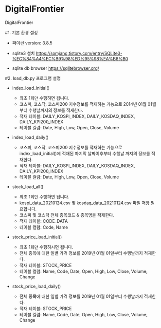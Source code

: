 # DigitalFrontier
DigitalFrontier

#1. 기본 환경 설정
- 파이썬 version: 3.8.5

- sqlite3 설치
  https://somjang.tistory.com/entry/SQLite3-%EC%84%A4%EC%B9%98%ED%95%98%EA%B8%B0 

- sqlite db browser
  https://sqlitebrowser.org/

#2. load_db.py 프로그램 설명

- index_load_initial()
  * 최초 1회만 수행하면 됩니다.
  - 코스피, 코스닥, 코스피200 지수정보를 적재하는 기능으로 2014년 01월 01월 부터 수행날까지의 정보를 적재한다.
  - 적재 테이블: DAILY_KOSPI_INDEX, DAILY_KOSDAQ_INDEX, DAILY_KPI200_INDEX
  - 테이블 컬럼: Date, High, Low, Open, Close, Volume
  
  
- index_load_daily()
  - 코스피, 코스닥, 코스피200 지수정보를 적재하는 기능으로 index_load_initial()에 적재된 마지막 날짜이후부터 수행날 까지의 정보를 적재한다.
  - 적재 테이블: DAILY_KOSPI_INDEX, DAILY_KOSDAQ_INDEX, DAILY_KPI200_INDEX
  - 테이블 컬럼: Date, High, Low, Open, Close, Volume
  
  
- stock_load_all()
  * 최초 1회만 수행하면 됩니다.
  * kospi_data_20210124.csv 및 kosdaq_data_20210124.csv 파일 저장 필요합니다.
  - 코스피 및 코스닥 전체 종목코드 & 종목명을 적재한다.
  - 적재 테이블: CODE_DATA
  - 테이블 컬럼: Code, Name
  
- stock_price_load_initial()
  * 최초 1회만 수행하시면 됩니다.
  - 전체 종목에 대한 일별 가격 정보를 2019년 01월 01일부터 수행날까지 적재한다.
  - 적재 테이블: STOCK_PRICE
  - 테이블 컬럼: Name, Code, Date, Open, High, Low, Close, Volume, Change
  
- stock_price_load_daily()
  - 전체 종목에 대한 일별 가격 정보를 2019년 01월 01일부터 수행날까지 적재한다.
  - 적재 테이블: STOCK_PRICE
  - 테이블 컬럼: Name, Code, Date, Open, High, Low, Close, Volume, Change
